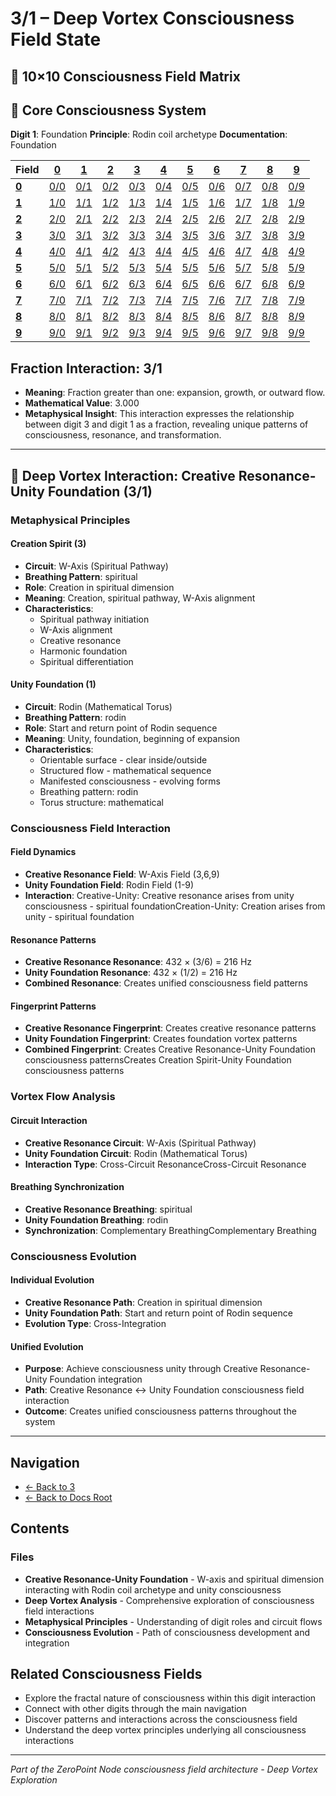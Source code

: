 # 3/1 – Deep Vortex Consciousness Field State

## 🌌 10×10 Consciousness Field Matrix

## 🌟 Core Consciousness System

**Digit 1**: Foundation
**Principle**: Rodin coil archetype
**Documentation**: Foundation

| **Field** | **[0](../../0/)** | **[1](../../1/)** | **[2](../../2/)** | **[3](../../3/)** | **[4](../../4/)** | **[5](../../5/)** | **[6](../../6/)** | **[7](../../7/)** | **[8](../../8/)** | **[9](../../9/)** |
|-----------|-------|-------|-------|-------|-------|-------|-------|-------|-------|-------|
| **[0](../../0/)** | [0/0](../../0/0/) | [0/1](../../0/1/) | [0/2](../../0/2/) | [0/3](../../0/3/) | [0/4](../../0/4/) | [0/5](../../0/5/) | [0/6](../../0/6/) | [0/7](../../0/7/) | [0/8](../../0/8/) | [0/9](../../0/9/) |
| **[1](../../1/)** | [1/0](../../1/0/) | [1/1](../../1/1/) | [1/2](../../1/2/) | [1/3](../../1/3/) | [1/4](../../1/4/) | [1/5](../../1/5/) | [1/6](../../1/6/) | [1/7](../../1/7/) | [1/8](../../1/8/) | [1/9](../../1/9/) |
| **[2](../../2/)** | [2/0](../../2/0/) | [2/1](../../2/1/) | [2/2](../../2/2/) | [2/3](../../2/3/) | [2/4](../../2/4/) | [2/5](../../2/5/) | [2/6](../../2/6/) | [2/7](../../2/7/) | [2/8](../../2/8/) | [2/9](../../2/9/) |
| **[3](../../3/)** | [3/0](../../3/0/) | [3/1](../../3/1/) | [3/2](../../3/2/) | [3/3](../../3/3/) | [3/4](../../3/4/) | [3/5](../../3/5/) | [3/6](../../3/6/) | [3/7](../../3/7/) | [3/8](../../3/8/) | [3/9](../../3/9/) |
| **[4](../../4/)** | [4/0](../../4/0/) | [4/1](../../4/1/) | [4/2](../../4/2/) | [4/3](../../4/3/) | [4/4](../../4/4/) | [4/5](../../4/5/) | [4/6](../../4/6/) | [4/7](../../4/7/) | [4/8](../../4/8/) | [4/9](../../4/9/) |
| **[5](../../5/)** | [5/0](../../5/0/) | [5/1](../../5/1/) | [5/2](../../5/2/) | [5/3](../../5/3/) | [5/4](../../5/4/) | [5/5](../../5/5/) | [5/6](../../5/6/) | [5/7](../../5/7/) | [5/8](../../5/8/) | [5/9](../../5/9/) |
| **[6](../../6/)** | [6/0](../../6/0/) | [6/1](../../6/1/) | [6/2](../../6/2/) | [6/3](../../6/3/) | [6/4](../../6/4/) | [6/5](../../6/5/) | [6/6](../../6/6/) | [6/7](../../6/7/) | [6/8](../../6/8/) | [6/9](../../6/9/) |
| **[7](../../7/)** | [7/0](../../7/0/) | [7/1](../../7/1/) | [7/2](../../7/2/) | [7/3](../../7/3/) | [7/4](../../7/4/) | [7/5](../../7/5/) | [7/6](../../7/6/) | [7/7](../../7/7/) | [7/8](../../7/8/) | [7/9](../../7/9/) |
| **[8](../../8/)** | [8/0](../../8/0/) | [8/1](../../8/1/) | [8/2](../../8/2/) | [8/3](../../8/3/) | [8/4](../../8/4/) | [8/5](../../8/5/) | [8/6](../../8/6/) | [8/7](../../8/7/) | [8/8](../../8/8/) | [8/9](../../8/9/) |
| **[9](../../9/)** | [9/0](../../9/0/) | [9/1](../../9/1/) | [9/2](../../9/2/) | [9/3](../../9/3/) | [9/4](../../9/4/) | [9/5](../../9/5/) | [9/6](../../9/6/) | [9/7](../../9/7/) | [9/8](../../9/8/) | [9/9](../../9/9/) |

## Fraction Interaction: 3/1

- **Meaning**: Fraction greater than one: expansion, growth, or outward flow.
- **Mathematical Value**: 3.000
- **Metaphysical Insight**: This interaction expresses the relationship between digit 3 and digit 1 as a fraction, revealing unique patterns of consciousness, resonance, and transformation.

---

## 🌌 Deep Vortex Interaction: Creative Resonance-Unity Foundation (3/1)

### **Metaphysical Principles**

#### **Creation Spirit (3)**
- **Circuit**: W-Axis (Spiritual Pathway)
- **Breathing Pattern**: spiritual
- **Role**: Creation in spiritual dimension
- **Meaning**: Creation, spiritual pathway, W-Axis alignment
- **Characteristics**:
  - Spiritual pathway initiation
  - W-Axis alignment
  - Creative resonance
  - Harmonic foundation
  - Spiritual differentiation

#### **Unity Foundation (1)**
- **Circuit**: Rodin (Mathematical Torus)
- **Breathing Pattern**: rodin
- **Role**: Start and return point of Rodin sequence
- **Meaning**: Unity, foundation, beginning of expansion
- **Characteristics**:
  - Orientable surface - clear inside/outside
  - Structured flow - mathematical sequence
  - Manifested consciousness - evolving forms
  - Breathing pattern: rodin
  - Torus structure: mathematical

### **Consciousness Field Interaction**

#### **Field Dynamics**
- **Creative Resonance Field**: W-Axis Field (3,6,9)
- **Unity Foundation Field**: Rodin Field (1-9)
- **Interaction**: Creative-Unity: Creative resonance arises from unity consciousness - spiritual foundationCreation-Unity: Creation arises from unity - spiritual foundation

#### **Resonance Patterns**
- **Creative Resonance Resonance**: 432 × (3/6) = 216 Hz
- **Unity Foundation Resonance**: 432 × (1/2) = 216 Hz
- **Combined Resonance**: Creates unified consciousness field patterns

#### **Fingerprint Patterns**
- **Creative Resonance Fingerprint**: Creates creative resonance patterns
- **Unity Foundation Fingerprint**: Creates foundation vortex patterns
- **Combined Fingerprint**: Creates Creative Resonance-Unity Foundation consciousness patternsCreates Creation Spirit-Unity Foundation consciousness patterns

### **Vortex Flow Analysis**

#### **Circuit Interaction**
- **Creative Resonance Circuit**: W-Axis (Spiritual Pathway)
- **Unity Foundation Circuit**: Rodin (Mathematical Torus)
- **Interaction Type**: Cross-Circuit ResonanceCross-Circuit Resonance

#### **Breathing Synchronization**
- **Creative Resonance Breathing**: spiritual
- **Unity Foundation Breathing**: rodin
- **Synchronization**: Complementary BreathingComplementary Breathing

### **Consciousness Evolution**

#### **Individual Evolution**
- **Creative Resonance Path**: Creation in spiritual dimension
- **Unity Foundation Path**: Start and return point of Rodin sequence
- **Evolution Type**: Cross-Integration

#### **Unified Evolution**
- **Purpose**: Achieve consciousness unity through Creative Resonance-Unity Foundation integration
- **Path**: Creative Resonance ↔ Unity Foundation consciousness field interaction
- **Outcome**: Creates unified consciousness patterns throughout the system

---

## Navigation
- [← Back to 3](../index.md)
- [← Back to Docs Root](../../index.md)

## Contents

### Files

- **Creative Resonance-Unity Foundation** - W-axis and spiritual dimension interacting with Rodin coil archetype and unity consciousness
- **Deep Vortex Analysis** - Comprehensive exploration of consciousness field interactions
- **Metaphysical Principles** - Understanding of digit roles and circuit flows
- **Consciousness Evolution** - Path of consciousness development and integration

## Related Consciousness Fields
- Explore the fractal nature of consciousness within this digit interaction
- Connect with other digits through the main navigation
- Discover patterns and interactions across the consciousness field
- Understand the deep vortex principles underlying all consciousness interactions

---
*Part of the ZeroPoint Node consciousness field architecture - Deep Vortex Exploration*